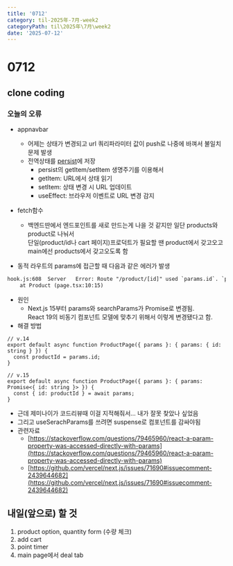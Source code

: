 ```yaml
---
title: '0712'
category: til-2025年-7月-week2
categoryPath: til\2025年\7月\week2
date: '2025-07-12'
---
```

# 0712  
## clone coding  
### 오늘의 오류  
- appnavbar  
	- 어제는 상태가 변경되고 url 쿼리파라미터 값이 push로 나중에 바껴서 불일치 문제 발생  
	- 전역상태를 [persist](https://zustand.docs.pmnd.rs/middlewares/persist)에 저장  
		- persist의 getItem/setItem 생명주기를 이용해서  
		- getItem: URL에서 상태 읽기  
		- setItem: 상태 변경 시 URL 업데이트  
		- useEffect: 브라우저 이벤트로 URL 변경 감지  
- fetch함수  
	- 백엔드딴에서 엔드포인트를 새로 만드는게 나을 것 같지만 일단 products와 product로 나눠서  
	  단일(product/id나 cart 페이지)프로덕트가 필요할 땐 product에서 갖고오고  
	  main에선 products에서 갖고오도록 함

- 동적 라우트의 params에 접근할 때 다음과 같은 에러가 발생  
```txt  
hook.js:608  Server   Error: Route "/product/[id]" used `params.id`. `params` should be awaited before using its properties. Learn more: https://nextjs.org/docs/messages/sync-dynamic-apis  
    at Product (page.tsx:10:15)  
```  
- 원인  
	- Next.js 15부터 params와 searchParams가 Promise로 변경됨.   
	  React 19의 비동기 컴포넌트 모델에 맞추기 위해서 이렇게 변경됐다고 함.  
- 해결 방법  
```tsx  
// v.14  
export default async function ProductPage({ params }: { params: { id: string } }) {  
  const productId = params.id;  
}

// v.15  
export default async function ProductPage({ params }: { params: Promise<{ id: string }> }) {  
  const { id: productId } = await params;  
}
```  
- 근데 제미나이가 코드리뷰때 이걸 지적해줘서... 내가 잘못 찾았나 싶었음  
- 그리고 useSerachParams를 쓰려면 suspense로 컴포넌트를 감싸야됨  
- 관련자료  
	- [https://stackoverflow.com/questions/79465960/react-a-param-property-was-accessed-directly-with-params](https://stackoverflow.com/questions/79465960/react-a-param-property-was-accessed-directly-with-params)  
	- [https://github.com/vercel/next.js/issues/71690#issuecomment-2439644682](https://github.com/vercel/next.js/issues/71690#issuecomment-2439644682)  
## 내일(앞으로) 할 것  
1. product option, quantity form (수량 체크)  
2. add cart  
3. point timer  
4. main page에서 deal tab

